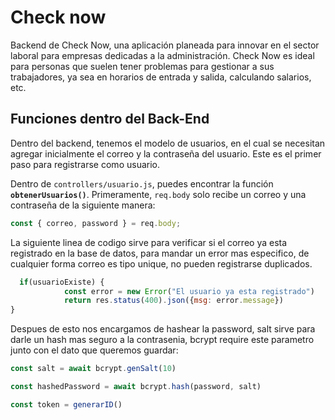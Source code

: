 # Check now

Backend de Check Now, una aplicación planeada para innovar en el sector laboral para empresas dedicadas a la administración. Check Now es ideal para personas que suelen tener problemas para gestionar a sus trabajadores, ya sea en horarios de entrada y salida, calculando salarios, etc.

## Funciones dentro del Back-End

Dentro del backend, tenemos el modelo de usuarios, en el cual se necesitan agregar inicialmente el correo y la contraseña del usuario. Este es el primer paso para registrarse como usuario.

Dentro de `controllers/usuario.js`, puedes encontrar la función **`obtenerUsuarios()`**. Primeramente, `req.body` solo recibe un correo y una contraseña de la siguiente manera:

```js
const { correo, password } = req.body; 
```

La siguiente linea de codigo sirve para verificar si el correo ya esta registrado en la base de datos, para mandar un error mas especifico, de cualquier forma correo es tipo unique, no pueden registrarse duplicados.

```js
  if(usuarioExiste) {
            const error = new Error("El usuario ya esta registrado")
            return res.status(400).json({msg: error.message})
}
```

Despues de esto nos encargamos de hashear la password, salt sirve para darle un hash mas seguro a la
contrasenia, bcrypt require este parametro junto con el dato que queremos guardar: 

```js
const salt = await bcrypt.genSalt(10)

const hashedPassword = await bcrypt.hash(password, salt)

const token = generarID()
```


 
